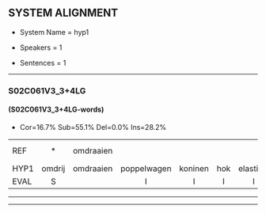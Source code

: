 
## SYSTEM ALIGNMENT

- System Name = hyp1

- Speakers = 1

- Sentences = 1

---

### S02C061V3_3+4LG

#### (S02C061V3_3+4LG-words)

- Cor=16.7%	Sub=55.1%	Del=0.0%	Ins=28.2%

|  |  |  |  |  |  |  |  |  |  |  |  |  |  |  |  |  |  |  |  |  |  |  |  |  |  |  |  |  |  |  |  |  |  |  |  |  |  |  |  |  |  |  |  |  |  |  |  |  |  |  |  |  |  |  |  |  |  |  |  |  |  |  |  |  |  |  |  |  |  |  |  |  |  |  |  |  |  |  |
|:--- |:---:|:---:|:---:|:---:|:---:|:---:|:---:|:---:|:---:|:---:|:---:|:---:|:---:|:---:|:---:|:---:|:---:|:---:|:---:|:---:|:---:|:---:|:---:|:---:|:---:|:---:|:---:|:---:|:---:|:---:|:---:|:---:|:---:|:---:|:---:|:---:|:---:|:---:|:---:|:---:|:---:|:---:|:---:|:---:|:---:|:---:|:---:|:---:|:---:|:---:|:---:|:---:|:---:|:---:|:---:|:---:|:---:|:---:|:---:|:---:|:---:|:---:|:---:|:---:|:---:|:---:|:---:|:---:|:---:|:---:|:---:|:---:|:---:|:---:|:---:|:---:|:---:|:---:|
| REF | * | omdraaien |  |  |  |  |  |  | poppenwagen | konijnenhok | *s | ruziemaken | teddybeer | dierentuin | paddenstoelen | * | * | verstoppertje | wasmachine |  | * | fototoestel | toiletpapier | vrachtwagen |  |  |  |  | *(muur) | buurmannen | buurmannen*(buurman) | vogelkooi | olifant | * | schommelen | iedereen | schoenenwinkel | knutselen |  |  |  |  | ophangen | verjaardag | sprookjesboek | tandenborstel | lucifer | slaapkamer | * | achterdeur | ziekenhuis |  |  |  | * | *x | * | nieuwsgierig | afblijven | kabouter |  |  |  |  | * | * | *x | washandje | * | sneeuwwitje | goeiendag | vakantie | limonade | autorijden | * | eindelijk | familie | chocolade |
| HYP1 | omdrij | omdraaien | poppelwagen | koninen | hok | elastikje | las | heuzie | maken | tari | bir | diventen | pade | stoelen | ver | ve | verfstop | porches | wasmachine | fotos | fototostel | toilet | papier | vrachtwagen | muur | er | man | derm | vogo | koi | hoelich | vant? | s | schomalen | edereen | schoen | winkel | knutselen | ophangenverjaardag | sprookjes | deboek | tan | de | borstel? | u | ziet | ver | slaapkamer | achte | achterdeur | ziekenhuis | ne | jas | nee | neus | neus | nererg | avou | blijven | kabouter | was | was | shal | ne | was | hanchem | sneeuw | sneeuwliek | je | goeie | dag | vakantie | jumonada | autorijden | eigen | eindelijk | familie | chocolade |
| EVAL | S |  | I | I | I | I | I | I | S | S | S | S | S | S | S | S | S | S |  | I | S | S | S |  | I | I | I | I | S | S | S | S | S | S | S | S | S |  | I | I | I | I | S | S | S | S | S |  | S |  |  | I | I | I | S | S | S | S | S |  | I | I | I | I | S | S | S | S | S | S | S |  | S |  | S |  |  |  |
---

---
